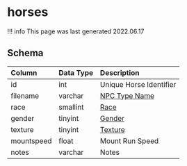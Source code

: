 # horses

!!! info
	This page was last generated 2022.06.17

## Schema

| Column | Data Type | Description |
| :--- | :--- | :--- |
| id | int | Unique Horse Identifier |
| filename | varchar | [NPC Type Name](npc_types.md) |
| race | smallint | [Race](../../../../server/npc/race-list) |
| gender | tinyint | [Gender](../../../../server/npc/genders) |
| texture | tinyint | [Texture](../../../../server/npc/textures) |
| mountspeed | float | Mount Run Speed |
| notes | varchar | Notes |


